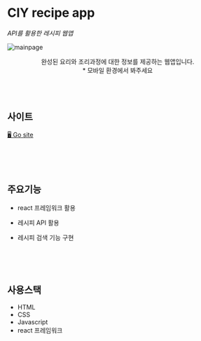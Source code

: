 # CIY recipe app

_API를 활용한 레시피 웹앱_

![mainpage](#)

<p align="center">
완성된 요리와 조리과정에 대한 정보를 제공하는 웹앱입니다.<br>
* 모바일 환경에서 봐주세요<br>
<br>
<br>
<br>

## 사이트

[🖥 Go site](https://haegnim.github.io)<br>

<br>
<br>
<br>

## 주요기능

-   react 프레임워크 활용
-   레시피 API 활용
-   레시피 검색 기능 구현

    <br>
    <br>
    <br>

## 사용스택

-   HTML
-   CSS
-   Javascript
-   react 프레임워크
    <br>
    <br>
    <br>
